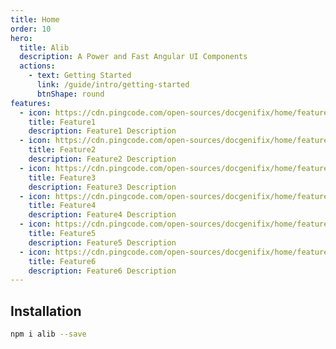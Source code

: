```yaml
---
title: Home
order: 10
hero:
  title: Alib
  description: A Power and Fast Angular UI Components
  actions:
    - text: Getting Started
      link: /guide/intro/getting-started
      btnShape: round
features:
  - icon: https://cdn.pingcode.com/open-sources/docgenifix/home/feature1.png
    title: Feature1
    description: Feature1 Description 
  - icon: https://cdn.pingcode.com/open-sources/docgenifix/home/feature2.png
    title: Feature2
    description: Feature2 Description 
  - icon: https://cdn.pingcode.com/open-sources/docgenifix/home/feature3.png
    title: Feature3 
    description: Feature3 Description 
  - icon: https://cdn.pingcode.com/open-sources/docgenifix/home/feature4.png
    title: Feature4
    description: Feature4 Description 
  - icon: https://cdn.pingcode.com/open-sources/docgenifix/home/feature5.png
    title: Feature5
    description: Feature5 Description 
  - icon: https://cdn.pingcode.com/open-sources/docgenifix/home/feature6.png
    title: Feature6
    description: Feature6 Description 
---
```


## Installation

```bash
npm i alib --save
```
